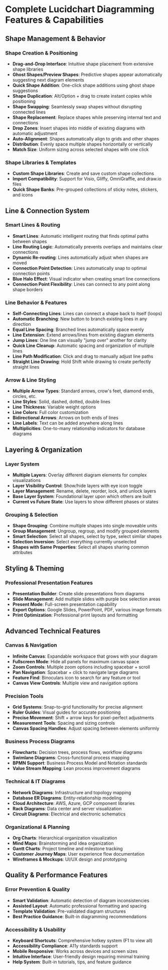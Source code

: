 # Complete Lucidchart Diagramming Features & Capabilities

## **Shape Management & Behavior**

### **Shape Creation & Positioning**
- **Drag-and-Drop Interface**: Intuitive shape placement from extensive shape libraries
- **Ghost Shapes/Preview Shapes**: Predictive shapes appear automatically suggesting next diagram elements
- **Quick Shape Addition**: One-click shape additions using ghost shape suggestions
- **Shape Duplication**: Alt/Option + drag to create instant copies while positioning
- **Shape Swapping**: Seamlessly swap shapes without disrupting connected lines
- **Shape Replacement**: Replace shapes while preserving internal text and connections
- **Drop Zones**: Insert shapes into middle of existing diagrams with automatic adjustment
- **Auto-Alignment**: Shapes automatically align to grids and other shapes
- **Distribution**: Evenly space multiple shapes horizontally or vertically
- **Match Size**: Uniform sizing across selected shapes with one click

### **Shape Libraries & Templates**
- **Custom Shape Libraries**: Create and save custom shape collections
- **Import Compatibility**: Support for Visio, Gliffy, OmniGraffle, and draw.io files
- **Quick Shape Banks**: Pre-grouped collections of sticky notes, stickers, and icons

## **Line & Connection System**

### **Smart Lines & Routing**
- **Smart Lines**: Automatic intelligent routing that finds optimal paths between shapes
- **Line Routing Logic**: Automatically prevents overlaps and maintains clear connections
- **Dynamic Re-routing**: Lines automatically adjust when shapes are moved
- **Connection Point Detection**: Lines automatically snap to optimal connection points
- **Blue Halo Effect**: Visual indicator when creating smart line connections
- **Connection Point Flexibility**: Lines can connect to any point along shape borders

### **Line Behavior & Features**
- **Self-Connecting Lines**: Lines can connect a shape back to itself (loops)
- **Automatic Branching**: New button to branch existing lines in any direction
- **Equal Line Spacing**: Branched lines automatically space evenly
- **Line Extension**: Extend arrows/lines from existing diagram elements
- **Jump Lines**: One line can visually "jump over" another for clarity
- **Quick Line Cleanup**: Automatic spacing and organization of multiple lines
- **Line Path Modification**: Click and drag to manually adjust line paths
- **Straight Line Drawing**: Hold Shift while drawing to create perfectly straight lines

### **Arrow & Line Styling**
- **Multiple Arrow Types**: Standard arrows, crow's feet, diamond ends, circles, etc.
- **Line Styles**: Solid, dashed, dotted, double lines
- **Line Thickness**: Variable weight options
- **Line Colors**: Full color customization
- **Bidirectional Arrows**: Arrows on both ends of lines
- **Line Labels**: Text can be added anywhere along lines
- **Multiplicities**: One-to-many relationship indicators for database diagrams

## **Layering & Organization**

### **Layer System**
- **Multiple Layers**: Overlay different diagram elements for complex visualizations
- **Layer Visibility Control**: Show/hide layers with eye icon toggle
- **Layer Management**: Rename, delete, reorder, lock, and unlock layers
- **Base Layer System**: Foundational layer upon which others are built
- **Current vs Future State**: Use layers to show different phases or states

### **Grouping & Selection**
- **Shape Grouping**: Combine multiple shapes into single moveable units
- **Group Management**: Ungroup, regroup, and modify grouped elements
- **Smart Selection**: Select all shapes, select by type, select similar shapes
- **Selection Inversion**: Select everything currently unselected
- **Shapes with Same Properties**: Select all shapes sharing common attributes


## **Styling & Theming**
### **Professional Presentation Features**
- **Presentation Builder**: Create slide presentations from diagrams
- **Slide Management**: Add multiple slides with purple box selection areas
- **Present Mode**: Full-screen presentation capability
- **Export Options**: Google Slides, PowerPoint, PDF, various image formats
- **Print Optimization**: Professional print layouts and formatting


## **Advanced Technical Features**

### **Canvas & Navigation**
- **Infinite Canvas**: Expandable workspace that grows with your diagram
- **Fullscreen Mode**: Hide all panels for maximum canvas space
- **Zoom Controls**: Multiple zoom options including spacebar + scroll
- **Pan Navigation**: Spacebar + click to navigate large diagrams
- **Feature Find**: Binoculars icon to search for any feature or tool
- **Canvas View Controls**: Multiple view and navigation options

### **Precision Tools**
- **Grid Systems**: Snap-to-grid functionality for precise alignment
- **Ruler Guides**: Visual guides for accurate positioning
- **Precise Movement**: Shift + arrow keys for pixel-perfect adjustments
- **Measurement Tools**: Spacing and sizing controls
- **Canvas Spacing Handles**: Adjust spacing between elements uniformly


### **Business Process Diagrams**
- **Flowcharts**: Decision trees, process flows, workflow diagrams
- **Swimlane Diagrams**: Cross-functional process mapping
- **BPMN Support**: Business Process Model and Notation standards
- **Value Stream Mapping**: Lean process improvement diagrams

### **Technical & IT Diagrams**
- **Network Diagrams**: Infrastructure and topology mapping
- **Database ER Diagrams**: Entity-relationship modeling
- **Cloud Architecture**: AWS, Azure, GCP component libraries
- **Rack Diagrams**: Data center and server visualization
- **Circuit Diagrams**: Electrical and electronic schematics

### **Organizational & Planning**
- **Org Charts**: Hierarchical organization visualization
- **Mind Maps**: Brainstorming and idea organization
- **Gantt Charts**: Project timeline and milestone tracking
- **Customer Journey Maps**: User experience flow documentation
- **Wireframes & Mockups**: UI/UX design and prototyping

## **Quality & Performance Features**

### **Error Prevention & Quality**
- **Smart Validation**: Automatic detection of diagram inconsistencies
- **Assisted Layout**: Automatic professional formatting and spacing
- **Template Validation**: Pre-validated diagram structures
- **Best Practice Guidance**: Built-in diagramming recommendations

### **Accessibility & Usability**
- **Keyboard Shortcuts**: Comprehensive hotkey system (F1 to view all)
- **Accessibility Compliance**: A11y standards support
- **Mobile Responsive**: Works across devices and screen sizes
- **Intuitive Interface**: User-friendly design requiring minimal training
- **Help System**: Built-in tutorials, tips, and feature guidance

